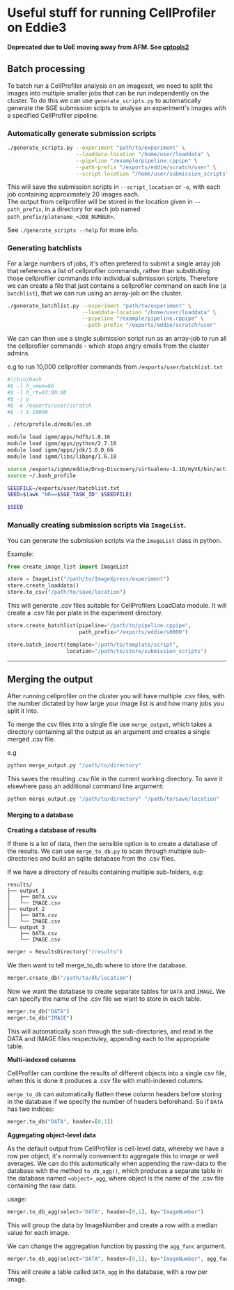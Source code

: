 # Useful stuff for running CellProfiler on Eddie3

**Deprecated due to UoE moving away from AFM. See [cptools2](https://www.github.com/swarchal/cptools2)**

## Batch processing
To batch run a CellProfiler analysis on an imageset, we need to split the images into multiple smaller jobs that can be run independently on the cluster.
To do this we can use `generate_scripts.py` to automatically generate the SGE submission scipts to analyse an experiment's images with a specified CellProfiler pipeline.

### Automatically generate submission scripts

```bash
./generate_scripts.py --experiment "path/to/experiment" \
                      --loaddata-location "/home/user/loaddata" \
                      --pipeline "/example/pipeline.cppipe" \
                      --path-prefix "/exports/eddie/scratch/user" \
                      --script-location "/home/user/submission_scripts"
```

This will save the submission scripts in `--script_location` or `-o`, with each job containing approximately 20 images each.  
The output from cellprofiler will be stored in the location given in `--path_prefix`, in a directory for each job named `path_prefix/platename_<JOB_NUMBER>`.

See `./generate_scripts --help` for more info.


### Generating batchlists

For a large numbers of jobs, it's often prefered to submit a single array job that references a list of cellprofiler commands, rather than substituting those cellprofiler commands into individual submission scripts. Therefore we can create a file that just contains a cellprofiler command on each line (a `batchlist`), that we can run using an array-job on the cluster.

```bash
./generate_batchlist.py --experiment "path/to/experiment" \
                        --loaddata-location "/home/user/loaddata" \
                        --pipeline "/example/pipeline.cppipe" \
                        --path-prefix "/exports/eddie/scratch/user"
```

We can can then use a single submission script run as an array-job to run all the cellprofiler commands - which stops angry emails from the cluster admins.


e.g to run 10,000 cellprofiler commands from `/exports/user/batchlist.txt`
```bash
#!/bin/bash
#$ -l h_vmem=6G
#$ -l h_rt=03:00:00
#$ -j y
#$ -o /exports/user/scratch
#$ -t 1-10000

. /etc/profile.d/modules.sh

module load igmm/apps/hdf5/1.8.16
module load igmm/apps/python/2.7.10
module load igmm/apps/jdk/1.8.0_66
module load igmm/libs/libpng/1.6.18

source /exports/igmm/eddie/Drug-Discovery/virtualenv-1.10/myVE/bin/activate
source ~/.bash_profile

SEEDFILE=/exports/user/batchlist.txt
SEED=$(awk "NR==$SGE_TASK_ID" $SEEDFILE)

$SEED

```


### Manually creating submission scripts via `ImageList`.

You can generate the submission scripts via the `ImageList` class in python.

Example:

```python
from create_image_list import ImageList

store = ImageList("/path/to/ImageXpress/experiment")
store.create_loaddata()
store.to_csv("/path/to/save/location")
```
This will generate .csv files suitable for CellProfilers LoadData module. It will create a .csv file per plate in the experiment directory.


```python
store.create_batchlist(pipeline="/path/to/pipeline.cppipe",
                       path_prefix="/exports/eddie/s0000")

store.batch_insert(template="/path/to/template/script",
                   location="/path/to/store/submission_scripts")
```

--------------------------------------------

## Merging the output

After running cellprofiler on the cluster you will have multiple .csv files, with the number dictated by how large your image list is and how many jobs you split it into.

To merge the csv files into a single file use `merge_output`, which takes a directory containing all the output as an argument and creates a single merged .csv file.

e.g
```sh
python merge_output.py "/path/to/directory"
```
This saves the resulting .csv file in the current working directory. To save it elsewhere pass an additional command line argument:
```sh
python merge_output.py "/path/to/directory" "/path/to/save/location"
```

#### Merging to a database

**Creating a database of results**

If there is a lot of data, then the sensible option is to create a database of the results. We can use `merge_to_db.py` to scan through multiple sub-directories and build an sqlite database from the .csv files.

If we have a directory of results containing multiple sub-folders, e.g:

```
results/
├── output_1
│   ├── DATA.csv
│   └── IMAGE.csv
├── output_2
│   ├── DATA.csv
│   └── IMAGE.csv
└── output_3
    ├── DATA.csv
    └── IMAGE.csv
```

```python
merger = ResultsDirectory("/results")
```

We then want to tell merge_to_db where to store the database.

```python
merger.create_db("/path/to/db/location")
```

Now we want the database to create separate tables for  `DATA` and `IMAGE`. We can specify the name of the .csv file we want to store in each table.

```python
merger.to_db("DATA")
merger.to_db("IMAGE")
```

This will automatically scan through the sub-directories, and read in the DATA and IMAGE files respectivley, appending each to the appropriate table.


**Multi-indexed columns**

CellProfiler can combine the results of different objects into a single csv file, when this is done it produces a .csv file with multi-indexed columns.

`merge_to_db` can automatically flatten these column headers before storing in the database if we specify the number of headers beforehand. So if `DATA` has two indices:

```python
merger.to_db("DATA", header=[0,1])
```


**Aggregating object-level data**

As the default output from CellProfiler is cell-level data, whereby we have a row per object, it's normally convenient to aggregate this to image or well averages. We can do this automatically when appending the raw-data to the database with the method `to_db_agg()`, which produces a separate table in the database named `<object>_agg`, where object is the name of the .csv file containing the raw data.

usage:

```python
merger.to_db_agg(select="DATA", header=[0,1], by="ImageNumber")
```

This will group the data by ImageNumber and create a row with a median value for each image.

We can change the aggregation function by passing the `agg_func` argument.

```python
merger.to_db_agg(select="DATA", header=[0,1], by="ImageNumber", agg_func="mean")
```

This will create a table called `DATA_agg` in the database, with a row per image.
